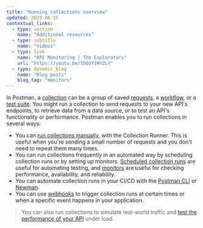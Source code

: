 ```yaml
---
title: "Running collections overview"
updated: 2023-06-15
contextual_links:
  - type: section
    name: "Additional resources"
  - type: subtitle
    name: "Videos"
  - type: link
    name: "API Monitoring | The Exploratory"
    url: "https://youtu.be/tDQzY1Hn2LY"
  - type: dynamic_blog
    name: "Blog posts"
    blog_tag: "monitors"
---
```


In Postman, a [collection](/docs/getting-started/creating-the-first-collection/) can be a group of saved [requests](/docs/getting-started/sending-the-first-request/), a [workflow](/docs/collections/running-collections/building-workflows/), or a [test suite](/docs/writing-scripts/test-scripts/). You might run a collection to send requests to your new API's endpoints, to retrieve data from a data source, or to test an API's functionality or performance. Postman enables you to run collections in several ways:

* You can [run collections manually](/docs/collections/running-collections/intro-to-collection-runs/), with the Collection Runner. This is useful when you're sending a small number of requests and you don't need to repeat them many times.
* You can run collections frequently in an automated way by scheduling collection runs or by setting up monitors. [Scheduled collection runs](/docs/collections/running-collections/scheduling-collection-runs) are useful for automating testing, and [monitors](/docs/collections/running-collections/scheduling-collection-runs-monitors) are useful for checking performance, availability, and reliability.
* You can automate collection runs in your CI/CD with the [Postman CLI](/docs/postman-cli/postman-cli-overview/) or [Newman](/docs/collections/using-newman-cli/command-line-integration-with-newman/).
* You can use [webhooks](/docs/collections/running-collections/collection-webhooks/) to trigger collection runs at certain times or when a specific event happens in your application.

> You can also run collections to simulate real-world traffic and [test the performance of your API](/docs/collections/testing-api-performance/) under load.
